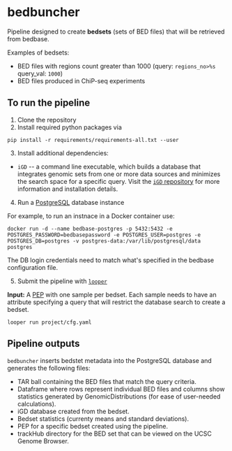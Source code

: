 # bedbuncher
Pipeline designed to create **bedsets** (sets of BED files) that will be retrieved from bedbase.

Examples of bedsets:
- BED files with regions count greater than 1000 (query: `regions_no>%s` query_val: `1000`)
- BED files produced in ChiP-seq experiments

## To run the pipeline 
1. Clone the repository
2. Install required python packages via 
```
pip install -r requirements/requirements-all.txt --user
```
3. Install additional dependencies:

- `iGD` -- a command line executable, which builds a database that integrates genomic sets from one or more data sources and minimizes the search space for a specific query. Visit the [`iGD` repository](https://github.com/databio/iGD) for more information and installation details.

4. Run a [PostgreSQL](https://www.postgresql.org/) database instance

For example, to run an instnace in a Docker container use:
```
docker run -d --name bedbase-postgres -p 5432:5432 -e POSTGRES_PASSWORD=bedbasepassword -e POSTGRES_USER=postgres -e POSTGRES_DB=postgres -v postgres-data:/var/lib/postgresql/data postgres
```
The DB login credentials need to match what's specified in the bedbase configuration file.

5. Submit the pipeline with [`looper`](https://looper.readthedocs.io/en/latest/)

**Input:** A [PEP](http://pep.databio.org/en/latest/) with one sample per bedset. Each sample needs to have an attribute specifying a query that will restrict the database search to create a bedset.

```
looper run project/cfg.yaml
```

## Pipeline outputs
`bedbuncher` inserts bedstet metadata into the PostgreSQL database and generates the following files:
- TAR ball containing the BED files that match the query criteria.
- Dataframe where rows represent individual BED files and columns show statistics generated by GenomicDistributions (for ease of user-needed calculations).
- iGD database created from the bedset.
- Bedset statistics (currenty means and standard deviations).
- PEP for a specific bedset created using the pipeline.
- trackHub directory for the BED set that can be viewed on the UCSC Genome Browser. 


